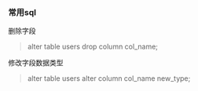 ### 常用sql


 删除字段
> alter table users drop column col_name;

修改字段数据类型
> alter table users alter column col_name new_type;
